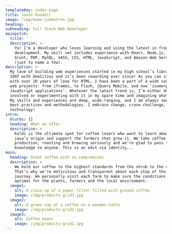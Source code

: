 ```yaml
---
templateKey: index-page
title: Jason Rundell
image: /img/home-jumbotron.jpg
heading: ' '
subheading: Full Stack Web Developer
mainpitch:
  title: ' '
  description: >-
    Yo! I'm a developer who loves learning and using the latest in front end web
    development. My skill set includes experience with React, Node.js, Gulp,
    Grunt, PHP, MySQL, SASS, CSS, HTML, JavaScript, and Amazon Web Services
    (just to name a few).
description: >-
  My love of building web experiences started in my high school’s library in
  1997 with GeoCities and it’s been rewarding ever since! As you can imagine,
  with over 20 years of love for HTML, I have been a part of a wide variety of
  web projects: from iframes, to Flash, jQuery Mobile, and now ‘isomorphic
  JavaScript applications’. Whatever the latest trend is, I’m either deeply
  involved or experimenting with it in my spare time and imagining what’s next.
  My skills and experiences are deep, wide-ranging, and I am always seeking new
  best practices and methodologies. I embrace change, crave challenge, and love
  technology!
intro:
  blurbs: []
  heading: What we offer
  description: >
    Kaldi is the ultimate spot for coffee lovers who want to learn about their
    java’s origin and support the farmers that grew it. We take coffee
    production, roasting and brewing seriously and we’re glad to pass that
    knowledge to anyone. This is an edit via identity...
main:
  heading: Great coffee with no compromises
  description: >
    We hold our coffee to the highest standards from the shrub to the cup.
    That’s why we’re meticulous and transparent about each step of the coffee’s
    journey. We personally visit each farm to make sure the conditions are
    optimal for the plants, farmers and the local environment.
  image1:
    alt: A close-up of a paper filter filled with ground coffee
    image: /img/products-grid3.jpg
  image2:
    alt: A green cup of a coffee on a wooden table
    image: /img/products-grid2.jpg
  image3:
    alt: Coffee beans
    image: /img/products-grid1.jpg
---
```


